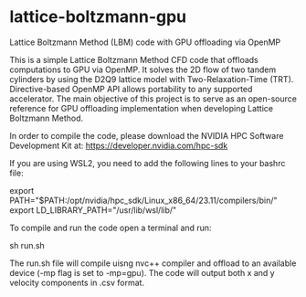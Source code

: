 # lattice-boltzmann-gpu
Lattice Boltzmann Method (LBM) code with GPU offloading via OpenMP

This is a simple Lattice Boltzmann Method CFD code that offloads computations to GPU via OpenMP. 
It solves the 2D flow of two tandem cylinders by using the D2Q9 lattice model with Two-Relaxation-Time (TRT). 
Directive-based OpenMP API allows portability to any supported accelerator. 
The main objective of this project is to serve as an open-source reference for GPU offloading implementation when developing Lattice Boltzmann Method.
 
In order to compile the code, please download the NVIDIA HPC Software Development Kit at: 
https://developer.nvidia.com/hpc-sdk

If you are using WSL2, you need to add the following lines to your bashrc file:

export PATH="$PATH:/opt/nvidia/hpc_sdk/Linux_x86_64/23.11/compilers/bin/"
export LD_LIBRARY_PATH="/usr/lib/wsl/lib/"

To compile and run the code open a terminal and run:

sh run.sh

The run.sh file will compile uisng nvc++ compiler and offload to an available device (-mp flag is set to -mp=gpu). 
The code will output both x and y velocity components in .csv format.
